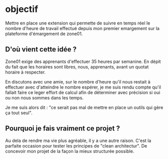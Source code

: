# objectif

Mettre en place une extension qui permette de suivre en temps réel le nombre d'heure de travail effectué depuis mon premier emargement sur la plateforme d'émargement de zone01.

## D'où vient cette idée ?

Zone01 exige des apprenants d'effectuer 35 heures par semanine. En dépit du fait que les horaires sont libres, nous, apprenants, avant un quotat horaire à respecter.

En discutons avec une amie, sur le nombre d'heure qu'il nous restait à effectuer avec d'atteindre le nombre espérer, je me suis rendu compte qu'il fallait faire ce leger effort de calcul afin de déterminer avec précision si oui ou non nous sommes dans les temps.

Je me suis alors dit : "ce serait pas mal de mettre en place un outils qui gère ça tout seul".

## Pourquoi je fais vraiment ce projet ?

Au dela de rendre ma vie plus agréable, il y a une autre raison. C'est la parfaite occasion pour tester les principes de "clean architectur". De concevoir mon projet de la façon la mieux structurée possible.
